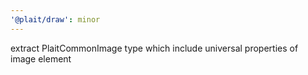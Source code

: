 ```yaml
---
'@plait/draw': minor
---
```


extract PlaitCommonImage type which include universal properties of image element
